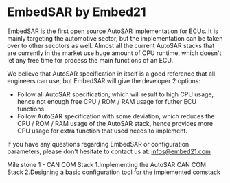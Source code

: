 # EmbedSAR by Embed21
EmbedSAR is the first open source AutoSAR implementation for ECUs. It is mainly targeting the automotive sector, but the implementation can be taken over to other secotors as well. Almost all the current AutoSAR stacks that are currently in the market use huge amount of CPU runtime, which doesn't let any free time for process the main functions of an ECU.

We believe that AutoSAR specification in itself is a good reference that all engineers can use, but EmbedSAR will give the developer 2 options:
- Follow all AutoSAR specification, which will result to high CPU usage, hence not enough free CPU / ROM / RAM usage for futher ECU functions
- Follow AutoSAR specification with some deviation, which reduces the CPU / ROM / RAM usage of the AutoSAR stack, hence provides more CPU usage for extra function that used needs to implement.

If you have any questions regarding EmbedSAR or configuration parameters, please don't hesitate to contact us at:
infos@embed21.com

Mile stone 1 - CAN COM Stack
1.Implementing the AutoSAR CAN COM Stack
2.Designing a basic configuration tool for the implemented comstack
